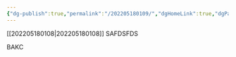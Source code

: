 ```yaml
---
{"dg-publish":true,"permalink":"/202205180109/","dgHomeLink":true,"dgPassFrontmatter":false}
---
```



[[202205180108|202205180108]]
SAFDSFDS

BAKC